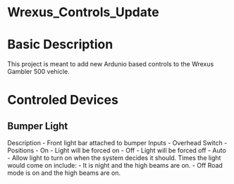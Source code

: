 # Wrexus_Controls_Update

# Basic Description
This project is meant to add new Ardunio based controls to the Wrexus Gambler 500 vehicle.

# Controled Devices

## Bumper Light
Description
    - Front light bar attached to bumper
Inputs
    - Overhead Switch
        - Positions
            - On
                - Light will be forced on
            - Off
                - Light will be forced off
            - Auto
                - Allow light to turn on when the system decides it should. Times the light would come on include:
                    - It is night and the high beams are on.
                    - Off Road mode is on and the high beams are on.
